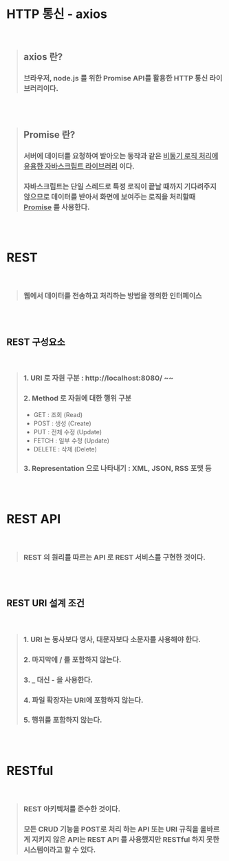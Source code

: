 # HTTP 통신 - axios
<br>

>## axios 란? 
>### 브라우저, node.js 를 위한 Promise API를 활용한 HTTP 통신 라이브러리이다.
<br><br>

>## Promise 란?
>### 서버에 데이터를 요청하여 받아오는 동작과 같은 <u>**비동기 로직 처리에 유용한 자바스크립트 라이브러리**</u> 이다.
>### 자바스크립트는 단일 스레드로 특정 로직이 끝날 때까지 기다려주지 않으므로 데이터를 받아서 화면에 보여주는 로직을 처리할때 <u>**Promise**</u> 를 사용한다.
<br><br>

# REST
<br>

>### 웹에서 데이터를 전송하고 처리하는 방법을 정의한 인터페이스
<br><br>

## REST 구성요소
<br>

>### 1. URI 로 자원 구분 : http://localhost:8080/ ~~
>### 2. Method 로 자원에 대한 행위 구분
>- GET : 조회 (Read)
>- POST : 생성 (Create)
>- PUT : 전체 수정 (Update)
>- FETCH : 일부 수정 (Update)
>- DELETE : 삭제 (Delete)
>### 3. Representation 으로 나타내기 : XML, JSON, RSS 포맷 등
<br><br>

# REST API 
<br>

>### REST 의 원리를 따르는 API 로 REST 서비스를 구현한 것이다.
<br><br>

## REST URI 설계 조건
<br>

>### 1. URI 는 동사보다 명사, 대문자보다 소문자를 사용해야 한다.
>### 2. 마지막에 / 를 포함하지 않는다.
>### 3. _ 대신 - 을 사용한다.
>### 4. 파일 확장자는 URI에 포함하지 않는다.
>### 5. 행위를 포함하지 않는다.
<br><br>

# RESTful
<br>

>### REST 아키텍처를 준수한 것이다.
>### 모든 CRUD 기능을 POST로 처리 하는 API 또는 URI 규칙을 올바르게 지키지 않은 API는 REST API 를 사용했지만 RESTful 하지 못한 시스템이라고 할 수 있다.



